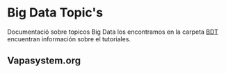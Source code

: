 # Big Data Topic's

Documentació sobre topicos Big Data los encontramos en la carpeta [BDT](Big-Data-Topics.md) encuentran información sobre el tutoriales.


## Vapasystem.org

